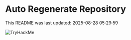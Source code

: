 # Auto Regenerate Repository

This README was last updated: 2025-08-28 05:29:59

 ![TryHackMe](https://tryhackme.com/badge/533634)